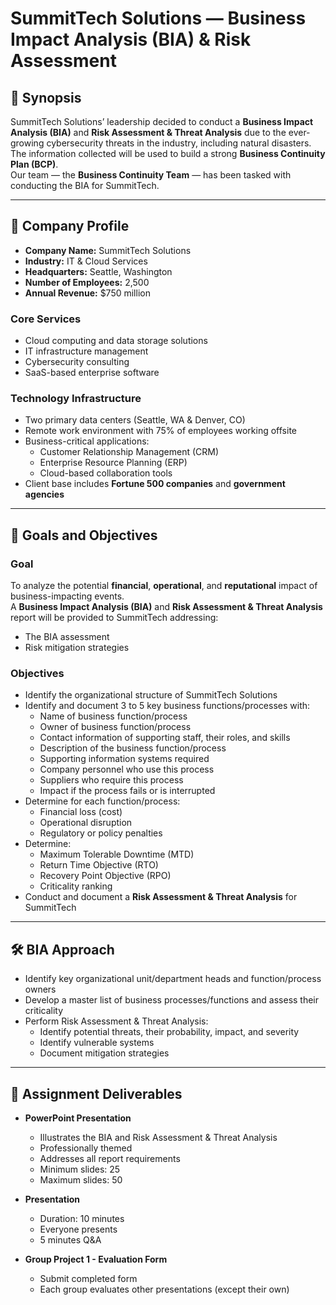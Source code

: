 # SummitTech Solutions — Business Impact Analysis (BIA) & Risk Assessment

## 📌 Synopsis  
SummitTech Solutions’ leadership decided to conduct a **Business Impact Analysis (BIA)** and **Risk Assessment & Threat Analysis** due to the ever-growing cybersecurity threats in the industry, including natural disasters.  
The information collected will be used to build a strong **Business Continuity Plan (BCP)**.  
Our team — the **Business Continuity Team** — has been tasked with conducting the BIA for SummitTech.

---

## 🏢 Company Profile  

- **Company Name:** SummitTech Solutions  
- **Industry:** IT & Cloud Services  
- **Headquarters:** Seattle, Washington  
- **Number of Employees:** 2,500  
- **Annual Revenue:** $750 million  

### Core Services  
- Cloud computing and data storage solutions  
- IT infrastructure management  
- Cybersecurity consulting  
- SaaS-based enterprise software  

### Technology Infrastructure  
- Two primary data centers (Seattle, WA & Denver, CO)  
- Remote work environment with 75% of employees working offsite  
- Business-critical applications:
  - Customer Relationship Management (CRM)
  - Enterprise Resource Planning (ERP)
  - Cloud-based collaboration tools  
- Client base includes **Fortune 500 companies** and **government agencies**

---

## 🎯 Goals and Objectives  

### Goal  
To analyze the potential **financial**, **operational**, and **reputational** impact of business-impacting events.  
A **Business Impact Analysis (BIA)** and **Risk Assessment & Threat Analysis** report will be provided to SummitTech addressing:
- The BIA assessment  
- Risk mitigation strategies  

### Objectives  
- Identify the organizational structure of SummitTech Solutions  
- Identify and document 3 to 5 key business functions/processes with:
  - Name of business function/process  
  - Owner of business function/process  
  - Contact information of supporting staff, their roles, and skills  
  - Description of the business function/process  
  - Supporting information systems required  
  - Company personnel who use this process  
  - Suppliers who require this process  
  - Impact if the process fails or is interrupted  
- Determine for each function/process:
  - Financial loss (cost)  
  - Operational disruption  
  - Regulatory or policy penalties  
- Determine:
  - Maximum Tolerable Downtime (MTD)  
  - Return Time Objective (RTO)  
  - Recovery Point Objective (RPO)  
  - Criticality ranking  
- Conduct and document a **Risk Assessment & Threat Analysis** for SummitTech  

---

## 🛠️ BIA Approach  

- Identify key organizational unit/department heads and function/process owners  
- Develop a master list of business processes/functions and assess their criticality  
- Perform Risk Assessment & Threat Analysis:
  - Identify potential threats, their probability, impact, and severity  
  - Identify vulnerable systems  
  - Document mitigation strategies  

---

## 📄 Assignment Deliverables  

- **PowerPoint Presentation**
  - Illustrates the BIA and Risk Assessment & Threat Analysis  
  - Professionally themed  
  - Addresses all report requirements  
  - Minimum slides: 25  
  - Maximum slides: 50  

- **Presentation**
  - Duration: 10 minutes  
  - Everyone presents  
  - 5 minutes Q&A  

- **Group Project 1 - Evaluation Form**
  - Submit completed form  
  - Each group evaluates other presentations (except their own)
